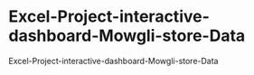 # Excel-Project-interactive-dashboard-Mowgli-store-Data
Excel-Project-interactive-dashboard-Mowgli-store-Data
